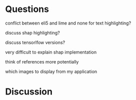 # Questions

conflict between eli5 and lime and none for text highlighting?

discuss shap highlighting?

discuss tensorlfow versions?

very difficult to explain shap implementation

think of references more potentially

which images to display from my application

# Discussion
